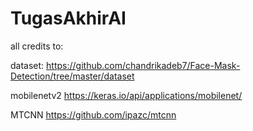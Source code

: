 # TugasAkhirAI

all credits to:

dataset:
https://github.com/chandrikadeb7/Face-Mask-Detection/tree/master/dataset


mobilenetv2
https://keras.io/api/applications/mobilenet/

MTCNN
https://github.com/ipazc/mtcnn

